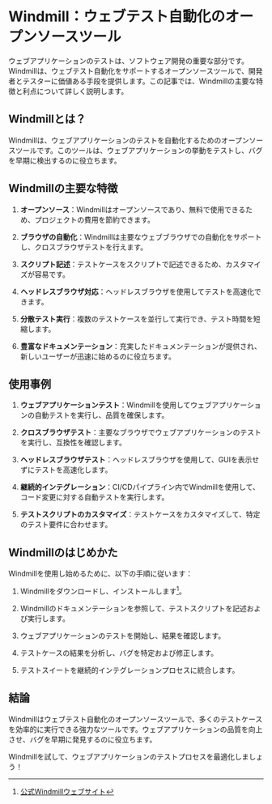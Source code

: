 # Windmill：ウェブテスト自動化のオープンソースツール

ウェブアプリケーションのテストは、ソフトウェア開発の重要な部分です。Windmillは、ウェブテスト自動化をサポートするオープンソースツールで、開発者とテスターに価値ある手段を提供します。この記事では、Windmillの主要な特徴と利点について詳しく説明します。

## Windmillとは？

Windmillは、ウェブアプリケーションのテストを自動化するためのオープンソースツールです。このツールは、ウェブアプリケーションの挙動をテストし、バグを早期に検出するのに役立ちます。

## Windmillの主要な特徴

1. **オープンソース**：Windmillはオープンソースであり、無料で使用できるため、プロジェクトの費用を節約できます。

1. **ブラウザの自動化**：Windmillは主要なウェブブラウザでの自動化をサポートし、クロスブラウザテストを行えます。

1. **スクリプト記述**：テストケースをスクリプトで記述できるため、カスタマイズが容易です。

1. **ヘッドレスブラウザ対応**：ヘッドレスブラウザを使用してテストを高速化できます。

1. **分散テスト実行**：複数のテストケースを並行して実行でき、テスト時間を短縮します。

1. **豊富なドキュメンテーション**：充実したドキュメンテーションが提供され、新しいユーザーが迅速に始めるのに役立ちます。

## 使用事例

1. **ウェブアプリケーションテスト**：Windmillを使用してウェブアプリケーションの自動テストを実行し、品質を確保します。

1. **クロスブラウザテスト**：主要なブラウザでウェブアプリケーションのテストを実行し、互換性を確認します。

1. **ヘッドレスブラウザテスト**：ヘッドレスブラウザを使用して、GUIを表示せずにテストを高速化します。

1. **継続的インテグレーション**：CI/CDパイプライン内でWindmillを使用して、コード変更に対する自動テストを実行します。

1. **テストスクリプトのカスタマイズ**：テストケースをカスタマイズして、特定のテスト要件に合わせます。

## Windmillのはじめかた

Windmillを使用し始めるために、以下の手順に従います：

1. Windmillをダウンロードし、インストールします[^1]。

1. Windmillのドキュメンテーションを参照して、テストスクリプトを記述および実行します。

1. ウェブアプリケーションのテストを開始し、結果を確認します。

1. テストケースの結果を分析し、バグを特定および修正します。

1. テストスイートを継続的インテグレーションプロセスに統合します。

## 結論

Windmillはウェブテスト自動化のオープンソースツールで、多くのテストケースを効率的に実行できる強力なツールです。ウェブアプリケーションの品質を向上させ、バグを早期に発見するのに役立ちます。

Windmillを試して、ウェブアプリケーションのテストプロセスを最適化しましょう！

[^1]: [公式Windmillウェブサイト](https://github.com/windmill/windmill)
